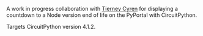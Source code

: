 A work in progress collaboration with [Tierney Cyren](https://github.com/bnb) for displaying a countdown to a Node version end of life on the PyPortal with CircuitPython.

Targets CircuitPython version 4.1.2.